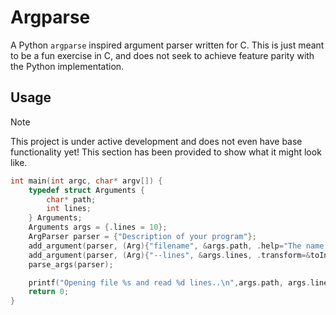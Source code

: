 # Argparse

A Python `argparse` inspired argument parser written for C. This is just meant to be a fun exercise in C, and does not seek to achieve feature parity with the Python implementation.

## Usage

> [!NOTE]
> This project is under active development and does not even have base functionality yet! This section has been provided to show what it might look like.

```c
int main(int argc, char* argv[]) {
    typedef struct Arguments {
        char* path;
        int lines;
    } Arguments;
    Arguments args = {.lines = 10};
    ArgParser parser = {"Description of your program"};
    add_argument(parser, (Arg){"filename", &args.path, .help="The name of the file to open"});
    add_argument(parser, (Arg){"--lines", &args.lines, .transform=&toInt, .help="The max number of lines to read"});
    parse_args(parser);

    printf("Opening file %s and read %d lines..\n",args.path, args.lines);
    return 0;
}
```

